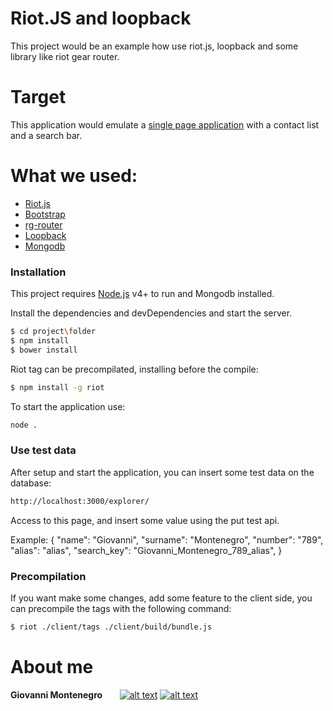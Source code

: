 # Riot.JS and loopback

This project would be an example how use riot.js, loopback and some library like riot gear router.

# Target
This application would emulate a [single page application](https://en.wikipedia.org/wiki/Single-page_application) with a contact list and a search bar.

# What we used:

  - [Riot.js](http://riotjs.com/)
  - [Bootstrap](http://getbootstrap.com/)
  - [rg-router](https://github.com/RiotGear/rg-router)
  - [Loopback](https://loopback.io/)
  - [Mongodb](https://www.mongodb.com/it)

### Installation

This project requires [Node.js](https://nodejs.org/) v4+ to run and Mongodb installed.

Install the dependencies and devDependencies and start the server.

```sh
$ cd project\folder
$ npm install
$ bower install
```
Riot tag can be precompilated, installing before the compile:
```sh
$ npm install -g riot
```
To start the application use:
```sh
node .
```

### Use test data
After setup and start the application, you can insert some test data on the database:
```sh
http://localhost:3000/explorer/
```
Access to this page, and insert some value using the put test api.

Example:
{
  "name": "Giovanni",
  "surname": "Montenegro",
  "number": "789",
  "alias": "alias",
  "search_key": "Giovanni_Montenegro_789_alias",
}

### Precompilation
If you want make some changes, add some feature to the client side, you can precompile the tags with the following command:
```sh
$ riot ./client/tags ./client/build/bundle.js
```

# About me

**Giovanni Montenegro**&nbsp;&nbsp;&nbsp;&nbsp;&nbsp;&nbsp; [![alt text][1.1]][1] [![alt text][2.1]][2]

[1.1]: https://cdn1.iconfinder.com/data/icons/social-signature/512/Linkedin_Color-48.png
[2.1]: https://cdn2.iconfinder.com/data/icons/social-icons-color/512/gmail-32.png
[1]: https://www.linkedin.com/in/giovanni-montenegro-147669b7/
[2]: <mailto:giovanni.montenegroit@gmail.com>
